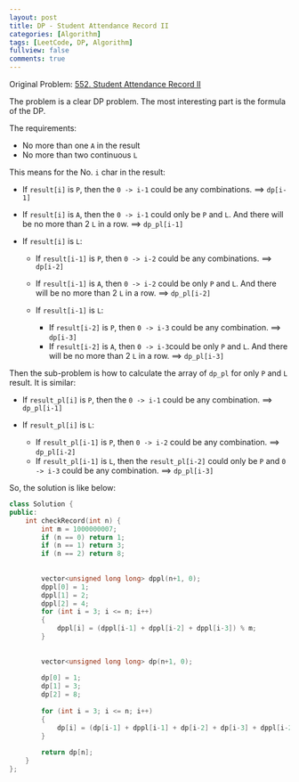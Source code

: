 ```yaml
---
layout: post
title: DP - Student Attendance Record II
categories: [Algorithm]
tags: [LeetCode, DP, Algorithm]
fullview: false
comments: true
---
```


Original Problem: [552. Student Attendance Record II](https://leetcode.com/problems/student-attendance-record-ii/description/)

The problem is a clear DP problem. The most interesting part is the formula of the DP. 

The requirements:

* No more than one `A` in the result
* No more than two continuous `L`

This means for the No. `i` char in the result:

* If `result[i]` is `P`, then the `0 -> i-1` could be any combinations. ==> `dp[i-1]`
* If `result[i]` is `A`, then the `0 -> i-1` could only be `P` and `L`. And there will be no more than 2 `L` in a row. ==> `dp_pl[i-1]`
* If `result[i]` is `L`:

  * If `result[i-1]` is `P`, then `0 -> i-2` could be any combinations. ==> `dp[i-2]`
  * If `result[i-1]` is `A`, then `0 -> i-2` could be only `P` and `L`. And there will be no more than 2 `L` in a row. ==> `dp_pl[i-2]`
  * If `result[i-1]` is `L`:

    * If `result[i-2]` is `P`, then `0 -> i-3` could be any combination. ==> `dp[i-3]`
    * If `result[i-2]` is `A`, then `0 -> i-3`could be only `P` and `L`. And there will be no more than 2 `L` in a row. ==> `dp_pl[i-3]`

Then the sub-problem is how to calculate the array of `dp_pl` for only `P` and `L` result. It is similar:

* If `result_pl[i]` is `P`, then the `0 -> i-1` could be any combination. ==> `dp_pl[i-1]`
* If `result_pl[i]` is `L`:

  * If `result_pl[i-1]` is `P`, then `0 -> i-2` could be any combination. ==> `dp_pl[i-2]`
  * If `result_pl[i-1]` is `L`, then the `result_pl[i-2]` could only be `P` and `0 -> i-3` could be any combination. ==> `dp_pl[i-3]`

So, the solution is like below:

```C++
class Solution {
public:
    int checkRecord(int n) {
        int m = 1000000007;
        if (n == 0) return 1;
        if (n == 1) return 3;
        if (n == 2) return 8;
        
        
        vector<unsigned long long> dppl(n+1, 0);
        dppl[0] = 1;
        dppl[1] = 2;
        dppl[2] = 4;
        for (int i = 3; i <= n; i++)
        {
            dppl[i] = (dppl[i-1] + dppl[i-2] + dppl[i-3]) % m;
        }
        
        
        vector<unsigned long long> dp(n+1, 0);
        
        dp[0] = 1;
        dp[1] = 3;
        dp[2] = 8;
        
        for (int i = 3; i <= n; i++)
        {
            dp[i] = (dp[i-1] + dppl[i-1] + dp[i-2] + dp[i-3] + dppl[i-2] + dppl[i-3]) % m;
        }
        
        return dp[n];
    }
};
```
